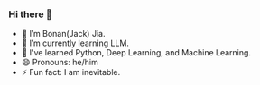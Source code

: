 ### Hi there 👋

- 🔭 I’m Bonan(Jack) Jia.
- 🌱 I’m currently learning LLM.
- 👯 I've learned Python, Deep Learning, and Machine Learning.
- 😄 Pronouns: he/him
- ⚡ Fun fact: I am inevitable.
